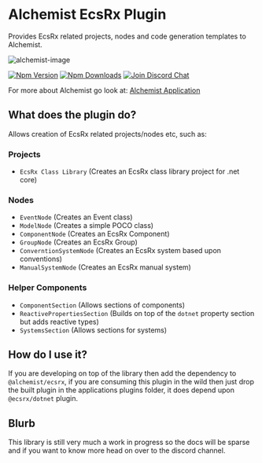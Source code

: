 # Alchemist EcsRx Plugin

Provides EcsRx related projects, nodes and code generation templates to Alchemist.

![alchemist-image](https://avatars1.githubusercontent.com/u/43213226?s=64&v=4)

[![Npm Version][npm-version-image]][npm-version-url]
[![Npm Downloads][npm-downloads-image]][npm-version-url]
[![Join Discord Chat][discord-image]][discord-url]

For more about Alchemist go look at: [Alchemist Application](https://github.com/alchemist/alchemist-application)

## What does the plugin do?

Allows creation of EcsRx related projects/nodes etc, such as:

### Projects
- `EcsRx Class Library` (Creates an EcsRx class library project for .net core)

### Nodes
- `EventNode` (Creates an Event class)
- `ModelNode` (Creates a simple POCO class)
- `ComponentNode` (Creates an EcsRx Component)
- `GroupNode` (Creates an EcsRx Group)
- `ConverntionSystemNode` (Creates an EcsRx system based upon conventions)
- `ManualSystemNode` (Creates an EcsRx manual system)

### Helper Components
- `ComponentSection` (Allows sections of components)
- `ReactivePropertiesSection` (Builds on top of the `dotnet` property section but adds reactive types)
- `SystemsSection` (Allows sections for systems)

## How do I use it?

If you are developing on top of the library then add the dependency to `@alchemist/ecsrx`, if you are consuming this plugin in the wild then just drop the built plugin in the applications plugins folder, it does depend upon `@ecsrx/dotnet` plugin.

## Blurb

This library is still very much a work in progress so the docs will be sparse and if you want to know more head on over to the discord channel.




[npm-version-image]: https://badge.fury.io/js/%40alchemist%2Fecsrx.svg
[npm-version-url]: https://www.npmjs.com/package/%40alchemist%2Fecsrx
[npm-downloads-image]: https://img.shields.io/npm/dm/alchemist.svg?maxAge=2592000
[discord-image]: https://img.shields.io/discord/488609938399297536.svg
[discord-url]: https://discord.gg/bS2rnGz